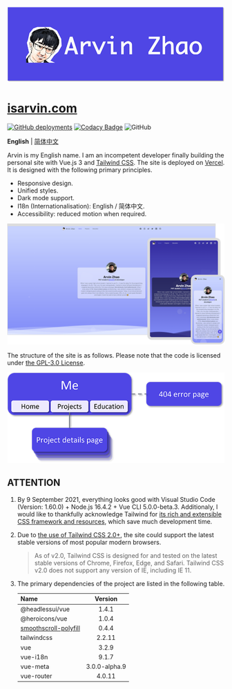 ![banner.png](./img_README/banner.png)

# [isarvin.com](https://isarvin.com)

[![GitHub deployments](https://img.shields.io/github/deployments/ArvinZJC/isarvin/production?label=Vercel&logo=vercel)](https://isarvin.com)
[![Codacy Badge](https://app.codacy.com/project/badge/Grade/810eda125dbf4b9d96b81e6c34ec26e6)](https://www.codacy.com/gh/ArvinZJC/isarvin/dashboard?utm_source=github.com&amp;utm_medium=referral&amp;utm_content=ArvinZJC/isarvin&amp;utm_campaign=Badge_Grade)
![GitHub](https://img.shields.io/github/license/ArvinZJC/isarvin)

**English** | [简体中文](./README-zhCN.md)

Arvin is my English name. I am an incompetent developer finally building the personal site with Vue.js 3 and [Tailwind CSS](https://tailwindcss.com/). The site is deployed on [Vercel](https://vercel.com/home). It is designed with the following primary principles.

- Responsive design.
- Unified styles.
- Dark mode support.
- I18n (Internationalisation): English / 简体中文.
- Accessibility: reduced motion when required.

![example.png](./img_README/example.png)

The structure of the site is as follows. Please note that the code is licensed under [the GPL-3.0 License](./LICENSE).

![structure.png](./img_README/structure.png)

## ATTENTION

1. By 9 September 2021, everything looks good with Visual Studio Code (Version: 1.60.0) + Node.js 16.4.2 + Vue CLI 5.0.0-beta.3. Additionaly, I would like to thankfully acknowledge Tailwind for [its rich and extensible CSS framework and resources](https://tailwindcss.com/resources), which save much development time.
2. Due to [the use of Tailwind CSS 2.0+](https://tailwindcss.com/docs/browser-support), the site could support the latest stable versions of most popular modern browsers.

    > As of v2.0, Tailwind CSS is designed for and tested on the latest stable versions of Chrome, Firefox, Edge, and Safari. Tailwind CSS v2.0 does not support any version of IE, including IE 11.

3. The primary dependencies of the project are listed in the following table.

    | Name | Version |
    | :-- | :--: |
    | @headlessui/vue | 1.4.1 |
    | @heroicons/vue | 1.0.4 |
    | [smoothscroll-polyfill](https://github.com/iamdustan/smoothscroll) | 0.4.4 |
    | tailwindcss | 2.2.11 |
    | vue | 3.2.9 |
    | vue-i18n | 9.1.7 |
    | vue-meta | 3.0.0-alpha.9 |
    | vue-router | 4.0.11 |
